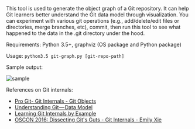 This tool is used to generate the object graph of a Git repository. It can help Git learners better understand the Git data model through visualization. You can experiment with various git operations (e.g., add/delete/edit files or directories, merge branches, etc), commit, then run this tool to see what happened to the data in the .git directory under the hood.

Requirements: Python 3.5+, graphviz (OS package and Python package)

Usage: `python3.5 git-graph.py [git-repo-path]`

Sample output:

![sample](https://raw.githubusercontent.com/functicons/git-graph/master/samples/git_graph.png)

References on Git internals:
- [Pro Git- Git Internals - Git Objects](https://git-scm.com/book/en/v2/Git-Internals-Git-Objects)
- [Understanding Git — Data Model](https://hackernoon.com/https-medium-com-zspajich-understanding-git-data-model-95eb16cc99f5)
- [Learning Git Internals by Example](http://teohm.com/blog/learning-git-internals-by-example/)
- [OSCON 2016: Dissecting Git's Guts - Git Internals - Emily Xie](https://www.youtube.com/watch?v=YUCwr1Y6bFI)
